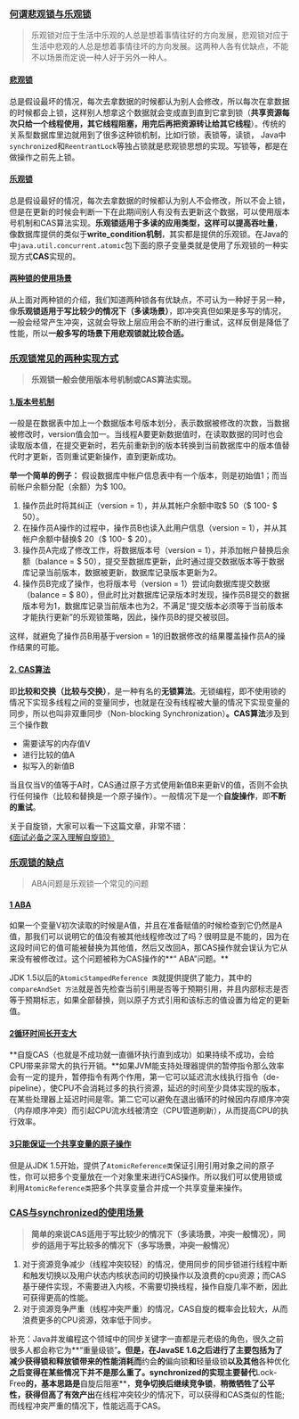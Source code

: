 ### [何谓悲观锁与乐观锁](https://snailclimb.gitee.io/javaguide/#/docs/essential-content-for-interview/面试必备之乐观锁与悲观锁?id=何谓悲观锁与乐观锁)

> 乐观锁对应于生活中乐观的人总是想着事情往好的方向发展，悲观锁对应于生活中悲观的人总是想着事情往坏的方向发展。这两种人各有优缺点，不能不以场景而定说一种人好于另外一种人。

#### [悲观锁](https://snailclimb.gitee.io/javaguide/#/docs/essential-content-for-interview/面试必备之乐观锁与悲观锁?id=悲观锁)

总是假设最坏的情况，每次去拿数据的时候都认为别人会修改，所以每次在拿数据的时候都会上锁，这样别人想拿这个数据就会变成直到直到它拿到锁（**共享资源每次只给一个线程使用，其它线程阻塞，用完后再把资源转让给其它线程**）。传统的关系型数据库里边就用到了很多这种锁机制，比如行锁，表锁等，读锁， Java中`synchronized`和`ReentrantLock`等独占锁就是悲观锁思想的实现。写锁等，都是在做操作之前先上锁。

#### [乐观锁](https://snailclimb.gitee.io/javaguide/#/docs/essential-content-for-interview/面试必备之乐观锁与悲观锁?id=乐观锁)

总是假设最好的情况，每次去拿数据的时候都认为别人不会修改，所以不会上锁，但是在更新的时候会判断一下在此期间别人有没有去更新这个数据，可以使用版本号机制和CAS算法实现。**乐观锁适用于多读的应用类型，这样可以提高吞吐量**，像数据库提供的类似于**write_condition机制**，其实都是提供的乐观锁。在Java的中`java.util.concurrent.atomic`包下面的原子变量类就是使用了乐观锁的一种实现方式**CAS**实现的。

#### [两种锁的使用场景](https://snailclimb.gitee.io/javaguide/#/docs/essential-content-for-interview/面试必备之乐观锁与悲观锁?id=两种锁的使用场景)

从上面对两种锁的介绍，我们知道两种锁各有优缺点，不可认为一种好于另一种，像**乐观锁适用于写比较少的情况下（多读场景）**，即冲突真但如果是多写的情况，一般会经常产生冲突，这就会导致上层应用会不断的进行重试，这样反倒是降低了性能，所以**一般多写的场景下用悲观锁就比较合适。**

### [乐观锁常见的两种实现方式](https://snailclimb.gitee.io/javaguide/#/docs/essential-content-for-interview/面试必备之乐观锁与悲观锁?id=乐观锁常见的两种实现方式)

> **乐观锁一般会使用版本号机制或CAS算法实现。**

#### [1.版本号机制](https://snailclimb.gitee.io/javaguide/#/docs/essential-content-for-interview/面试必备之乐观锁与悲观锁?id=_1-版本号机制)

一般是在数据表中加上一个数据版本号版本划分，表示数据被修改的次数，当数据被修改时，version值会加一。当线程A要更新数据值时，在读取数据的同时也会读取版本值，在提交更新时，若先前重新到的版本转换到当前数据库中的版本值替代时才更新，否则重试更新操作，直到更新成功。

**举一个简单的例子：** 假设数据库中帐户信息表中有一个版本，则是初始值1；而当前帐户余额分配（余额）为$ 100。

1. 操作员此时将其纠正（version = 1），并从其帐户余额中取$ 50（$ 100- $ 50）。
2. 在操作员A操作的过程中，操作员B也读入此用户信息（version = 1），并从其帐户余额中替换$ 20（$ 100- $ 20）。
3. 操作员A完成了修改工作，将数据版本号（version = 1），并添加帐户替换后余额（balance = $ 50），提交至数据库更新，此时通过提交数据版本等于数据库记录当前版本，数据被更新，数据库记录版本更新为2。
4. 操作员B完成了操作，也将版本号（version = 1）尝试向数据库提交数据（balance = $ 80），但此时比对数据库记录版本时发现，操作员B提交的数据版本号为1，数据库记录当前版本也为2，不满足“提交版本必须等于当前版本才能执行更新”的乐观锁策略，因此，操作员B的提交被驳回。

这样，就避免了操作员B用基于version = 1的旧数据修改的结果覆盖操作员A的操作结果的可能。

#### [2. CAS算法](https://snailclimb.gitee.io/javaguide/#/docs/essential-content-for-interview/面试必备之乐观锁与悲观锁?id=_2-cas算法)

即**比较和交换（比较与交换）**，是一种有名的**无锁算法**。无锁编程，即不使用锁的情况下实现多线程之间的变量同步，也就是在没有线程被大量的情况下实现变量的同步，所以也叫非双重同步（Non-blocking Synchronization）**。CAS算法**涉及到三个操作数

- 需要读写的内存值V
- 进行比较的值A
- 拟写入的新值B

当且仅当V的值等于A时，CAS通过原子方式使用新值B来更新V的值，否则不会执行任何操作（比较和替换是一个原子操作）。一般情况下是一个**自旋操作**，即**不断的重试**。

关于自旋锁，大家可以看一下这篇文章，非常不错：[《面试必备之深入理解自旋锁》](https://blog.csdn.net/qq_34337272/article/details/81252853)

### [乐观锁的缺点](https://snailclimb.gitee.io/javaguide/#/docs/essential-content-for-interview/面试必备之乐观锁与悲观锁?id=乐观锁的缺点)

> ABA问题是乐观锁一个常见的问题

#### [1 ABA](https://snailclimb.gitee.io/javaguide/#/docs/essential-content-for-interview/面试必备之乐观锁与悲观锁?id=_1-aba-问题)

如果一个变量V初次读取的时候是A值，并且在准备赋值的时候检查到它仍然是A值，那我们可以说明它的值没有被其他线程修改过了吗？很明显是不能的，因为在这段时间它的值可能被替换为其他值，然后又改回A，那CAS操作就会误认为它从来没有被修改过。这个问题被称为CAS操作的**“ ABA”问题。**

JDK 1.5以后的`AtomicStampedReference 类`就提供提供了能力，其中的`compareAndSet 方法`就是首先检查当前引用是否等于预期引用，并且内部标志是否等于预期标志，如果全部替换，则以原子方式引用和该标志的值设置为给定的更新值。

#### [2循环时间长开支大](https://snailclimb.gitee.io/javaguide/#/docs/essential-content-for-interview/面试必备之乐观锁与悲观锁?id=_2-循环时间长开销大)

**自旋CAS（也就是不成功就一直循环执行直到成功）如果持续不成功，会给CPU带来非常大的执行开销。**如果JVM能支持处理器提供的暂停指令那么效率会有一定的提升，暂停指令有两个作用，第一它可以延迟流水线执行指令（de-pipeline），使CPU不会消耗过多的执行资源，延迟的时间至少具体实现的版本，在某些处理器上延迟时间是零。第二它可以避免在退出循环的时候因内存顺序冲突（内存顺序冲突）而引起CPU流水线被清空（CPU管道刷新），从而提高CPU的执行效率。

#### [3只能保证一个共享变量的原子操作](https://snailclimb.gitee.io/javaguide/#/docs/essential-content-for-interview/面试必备之乐观锁与悲观锁?id=_3-只能保证一个共享变量的原子操作)

但是从JDK 1.5开始，提供了`AtomicReference类`保证引用引用对象之间的原子性，你可以把多个变量放在一个对象里来进行CAS操作。所以我们可以使用锁或利用`AtomicReference类`把多个共享变量合并成一个共享变量来操作。

### [CAS与synchronized的使用场景](https://snailclimb.gitee.io/javaguide/#/docs/essential-content-for-interview/面试必备之乐观锁与悲观锁?id=cas与synchronized的使用情景)

> **简单的来说CAS适用于写比较少的情况下（多读场景，冲突一般情况），同步的适用于写比较多的情况下（多写场景，冲突一般情况）**

1. 对于资源竞争减少（线程冲突较轻）的情况，使用同步的同步锁进行线程中断和触发切换以及用户状态内核状态间的切换操作以及浪费的cpu资源；而CAS基于硬件实现，不需要进入内核，不需要切换线程，操作自旋几率不断，因此可获得更高的性能。
2. 对于资源竞争严重（线程冲突严重）的情况，CAS自旋的概率会比较大，从而浪费更多的CPU资源，效率低于同步。

补充：Java并发编程这个领域中的同步关键字一直都是元老级的角色，很久之前很多人都会称它为**“重量级锁”**。但是，在JavaSE 1.6之后进行了主要包括为了减少获得锁和释放锁带来的性能消耗而**约会**的**偏向锁**和**轻量级锁**以及其他**各种优化**之后变得在某些情况下并不是那么重了。synchronized的实现主要替代**Lock-Free**的，基本思路是**自旋后阻塞**，**竞争切换后继续竞争锁**，**稍微牺牲了公平性，获得但高了有效产出**在线程冲突较少的情况下，可以获得和CAS类似的性能;而线程冲突严重的情况下，性能远高于CAS。